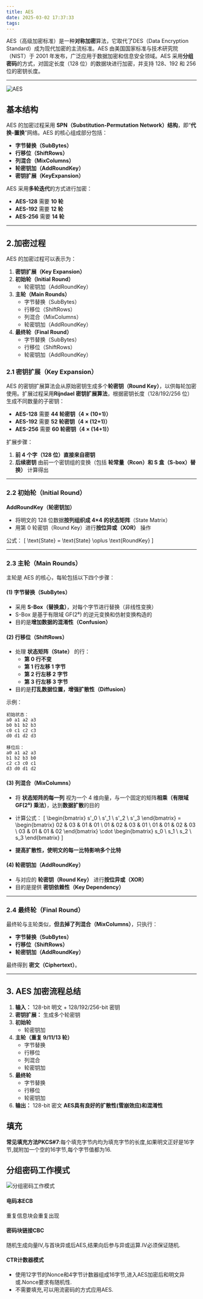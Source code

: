 ```yaml
---
title: AES
date: 2025-03-02 17:37:33
tags:
---
```

AES（高级加密标准）是一种**对称加密**算法，它取代了DES（Data Encryption Standard）成为现代加密的主流标准。AES 由美国国家标准与技术研究院（NIST）于 2001 年发布，广泛应用于数据加密和信息安全领域。AES 采用**分组密码**的方式，对固定长度（128 位）的数据块进行加密，并支持 128、192 和 256 位的密钥长度。

---
![AES](/images/AES.png)
## **基本结构**
AES 的加密过程采用 **SPN（Substitution-Permutation Network）结构**，即“**代换-置换**”网络。AES 的核心组成部分包括：
- **字节替换（SubBytes）**
- **行移位（ShiftRows）**
- **列混合（MixColumns）**
- **轮密钥加（AddRoundKey）**
- **密钥扩展（KeyExpansion）**

AES 采用**多轮迭代**的方式进行加密：
- **AES-128** 需要 **10 轮**
- **AES-192** 需要 **12 轮**
- **AES-256** 需要 **14 轮**

---

## **2.加密过程**
AES 的加密过程可以表示为：
1. **密钥扩展（Key Expansion）**
2. **初始轮（Initial Round）**
   - 轮密钥加（AddRoundKey）
3. **主轮（Main Rounds）**
   - 字节替换（SubBytes）
   - 行移位（ShiftRows）
   - 列混合（MixColumns）
   - 轮密钥加（AddRoundKey）
4. **最终轮（Final Round）**
   - 字节替换（SubBytes）
   - 行移位（ShiftRows）
   - 轮密钥加（AddRoundKey）

### **2.1 密钥扩展（Key Expansion）**
AES 的密钥扩展算法会从原始密钥生成多个**轮密钥（Round Key）**，以供每轮加密使用。扩展过程采用**Rijndael 密钥扩展算法**，根据密钥长度（128/192/256 位）生成不同数量的子密钥：
- **AES-128** 需要 **44 轮密钥（4 × (10+1)）**
- **AES-192** 需要 **52 轮密钥（4 × (12+1)）**
- **AES-256** 需要 **60 轮密钥（4 × (14+1)）**

扩展步骤：
1. **前 4 个字（128 位）直接来自密钥**
2. **后续密钥** 由前一个密钥组的变换（包括 **轮常量（Rcon）和 S 盒（S-box）替换）** 计算得出

---

### **2.2 初始轮（Initial Round）**
**AddRoundKey（轮密钥加）**
- 将明文的 128 位数据**按列组织成 4×4 的状态矩阵**（State Matrix）
- 用第 0 轮密钥（Round Key）进行**按位异或（XOR）** 操作

公式：
\[
\text{State} = \text{State} \oplus \text{RoundKey}
\]

---

### **2.3 主轮（Main Rounds）**
主轮是 AES 的核心，每轮包括以下四个步骤：

#### **(1) 字节替换（SubBytes）**
- 采用 **S-Box（替换盒）**，对每个字节进行替换（非线性变换）
- S-Box 是基于有限域 GF(2⁸) 的逆元变换和仿射变换构造的
- 目的是**增加数据的混淆性（Confusion）**

#### **(2) 行移位（ShiftRows）**
- 处理 **状态矩阵（State）** 的行：
  - **第 0 行不变**
  - **第 1 行左移 1 字节**
  - **第 2 行左移 2 字节**
  - **第 3 行左移 3 字节**
- 目的是**打乱数据位置，增强扩散性（Diffusion）**

示例：
```
初始状态：
a0 a1 a2 a3
b0 b1 b2 b3
c0 c1 c2 c3
d0 d1 d2 d3

移位后：
a0 a1 a2 a3
b1 b2 b3 b0
c2 c3 c0 c1
d3 d0 d1 d2
```

#### **(3) 列混合（MixColumns）**
- 将 **状态矩阵的每一列** 视为一个 4 维向量，与一个固定的矩阵**相乘（有限域 GF(2⁸) 乘法）**，达到**数据扩散**的目的
- 计算公式：
\[
\begin{bmatrix}
s'_0 \\ s'_1 \\ s'_2 \\ s'_3
\end{bmatrix}
=
\begin{bmatrix}
02 & 03 & 01 & 01 \\
01 & 02 & 03 & 01 \\
01 & 01 & 02 & 03 \\
03 & 01 & 01 & 02
\end{bmatrix}
\cdot
\begin{bmatrix}
s_0 \\ s_1 \\ s_2 \\ s_3
\end{bmatrix}
\]

- **提高扩散性，使明文的每一比特影响多个比特**

#### **(4) 轮密钥加（AddRoundKey）**
- 与对应的 **轮密钥（Round Key）** 进行**按位异或（XOR）**
- 目的是提供 **密钥依赖性（Key Dependency）**

---

### **2.4 最终轮（Final Round）**
最终轮与主轮类似，**但去掉了列混合（MixColumns）**，只执行：
- **字节替换（SubBytes）**
- **行移位（ShiftRows）**
- **轮密钥加（AddRoundKey）**

最终得到 **密文（Ciphertext）**。

---

## **3. AES 加密流程总结**
1. **输入：** 128-bit 明文 + 128/192/256-bit 密钥
2. **密钥扩展：** 生成多个轮密钥
3. **初始轮**
   - 轮密钥加
4. **主轮（重复 9/11/13 轮）**
   - 字节替换
   - 行移位
   - 列混合
   - 轮密钥加
5. **最终轮**
   - 字节替换
   - 行移位
   - 轮密钥加
6. **输出：** 128-bit 密文
**AES具有良好的扩散性(雪崩效应)和混淆性**

## **填充**
**常见填充方法PKCS#7**:每个填充字节内均为填充字节的长度,如果明文正好是16字节,就附加一个空的16字节,每个字节值都为16.
##  **分组密码工作模式**
![分组密码工作模式](/images/BlockCipherModesofOperation.svg.png)
#### 电码本ECB
重复信息块会重复出现
#### 密码块链接CBC
随机生成向量IV,与首块异或后AES,结果向后参与异或运算.IV必须保证随机.
#### CTR计数器模式
* 使用12字节的Nonce和4字节计数器组成16字节,进入AES加密后和明文异或.Nonce要求有随机性.
* 不需要填充,可以用流密码的方式应用AES.
